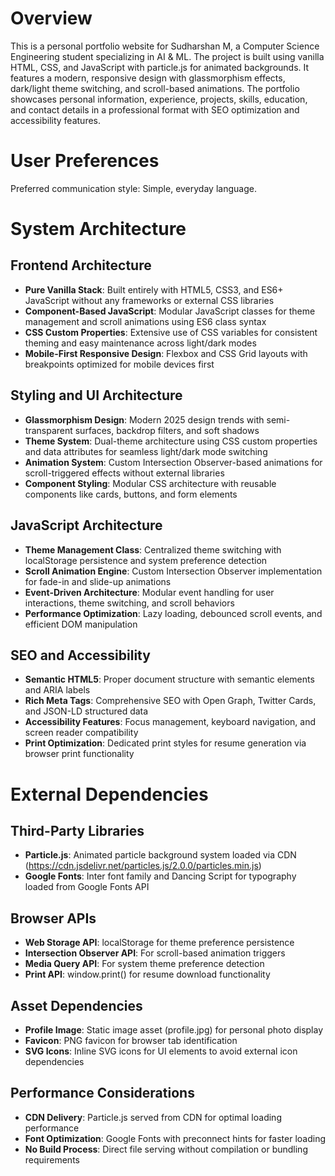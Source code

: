 # Overview

This is a personal portfolio website for Sudharshan M, a Computer Science Engineering student specializing in AI & ML. The project is built using vanilla HTML, CSS, and JavaScript with particle.js for animated backgrounds. It features a modern, responsive design with glassmorphism effects, dark/light theme switching, and scroll-based animations. The portfolio showcases personal information, experience, projects, skills, education, and contact details in a professional format with SEO optimization and accessibility features.

# User Preferences

Preferred communication style: Simple, everyday language.

# System Architecture

## Frontend Architecture
- **Pure Vanilla Stack**: Built entirely with HTML5, CSS3, and ES6+ JavaScript without any frameworks or external CSS libraries
- **Component-Based JavaScript**: Modular JavaScript classes for theme management and scroll animations using ES6 class syntax
- **CSS Custom Properties**: Extensive use of CSS variables for consistent theming and easy maintenance across light/dark modes
- **Mobile-First Responsive Design**: Flexbox and CSS Grid layouts with breakpoints optimized for mobile devices first

## Styling and UI Architecture
- **Glassmorphism Design**: Modern 2025 design trends with semi-transparent surfaces, backdrop filters, and soft shadows
- **Theme System**: Dual-theme architecture using CSS custom properties and data attributes for seamless light/dark mode switching
- **Animation System**: Custom Intersection Observer-based animations for scroll-triggered effects without external libraries
- **Component Styling**: Modular CSS architecture with reusable components like cards, buttons, and form elements

## JavaScript Architecture
- **Theme Management Class**: Centralized theme switching with localStorage persistence and system preference detection
- **Scroll Animation Engine**: Custom Intersection Observer implementation for fade-in and slide-up animations
- **Event-Driven Architecture**: Modular event handling for user interactions, theme switching, and scroll behaviors
- **Performance Optimization**: Lazy loading, debounced scroll events, and efficient DOM manipulation

## SEO and Accessibility
- **Semantic HTML5**: Proper document structure with semantic elements and ARIA labels
- **Rich Meta Tags**: Comprehensive SEO with Open Graph, Twitter Cards, and JSON-LD structured data
- **Accessibility Features**: Focus management, keyboard navigation, and screen reader compatibility
- **Print Optimization**: Dedicated print styles for resume generation via browser print functionality

# External Dependencies

## Third-Party Libraries
- **Particle.js**: Animated particle background system loaded via CDN (https://cdn.jsdelivr.net/particles.js/2.0.0/particles.min.js)
- **Google Fonts**: Inter font family and Dancing Script for typography loaded from Google Fonts API

## Browser APIs
- **Web Storage API**: localStorage for theme preference persistence
- **Intersection Observer API**: For scroll-based animation triggers
- **Media Query API**: For system theme preference detection
- **Print API**: window.print() for resume download functionality

## Asset Dependencies
- **Profile Image**: Static image asset (profile.jpg) for personal photo display
- **Favicon**: PNG favicon for browser tab identification
- **SVG Icons**: Inline SVG icons for UI elements to avoid external icon dependencies

## Performance Considerations
- **CDN Delivery**: Particle.js served from CDN for optimal loading performance
- **Font Optimization**: Google Fonts with preconnect hints for faster loading
- **No Build Process**: Direct file serving without compilation or bundling requirements